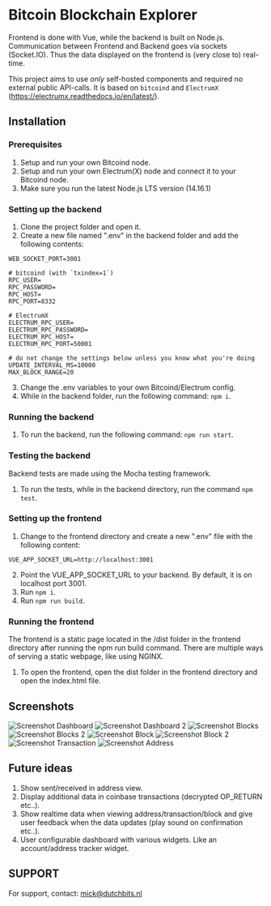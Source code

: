 # Bitcoin Blockchain Explorer
Frontend is done with Vue, while the backend is built on Node.js. Communication between Frontend and Backend goes via sockets (Socket.IO). Thus the data displayed on the frontend is (very close to) real-time.

This project aims to use *only* self-hosted components and required no external public API-calls. 
It is based on `bitcoind` and `ElectrumX` (https://electrumx.readthedocs.io/en/latest/).

## Installation

### Prerequisites
1. Setup and run your own Bitcoind node.
2. Setup and run your own Electrum(X) node and connect it to your Bitcoind node.
3. Make sure you run the latest Node.js LTS version (14.16.1)

### Setting up the backend
1. Clone the project folder and open it.
2. Create a new file named ".env" in the backend folder and add the following contents:
```dotenv
WEB_SOCKET_PORT=3001

# bitcoind (with `txindex=1`) 
RPC_USER=
RPC_PASSWORD=
RPC_HOST=
RPC_PORT=8332

# ElectrumX
ELECTRUM_RPC_USER=
ELECTRUM_RPC_PASSWORD=
ELECTRUM_RPC_HOST=
ELECTRUM_RPC_PORT=50001

# do not change the settings below unless you know what you're doing
UPDATE_INTERVAL_MS=10000
MAX_BLOCK_RANGE=20
```
3. Change the .env variables to your own Bitcoind/Electrum config.
4. While in the backend folder, run the following command: ```npm i```.

### Running the backend
1. To run the backend, run the following command: ```npm run start```.

### Testing the backend
Backend tests are made using the Mocha testing framework.
1. To run the tests, while in the backend directory, run the command ```npm test```.

### Setting up the frontend
1. Change to the frontend directory and create a new ".env" file with the following content:
```dotenv
VUE_APP_SOCKET_URL=http://localhost:3001
```
2. Point the VUE_APP_SOCKET_URL to your backend. By default, it is on localhost port 3001.
3. Run ```npm i```.
4. Run ```npm run build```.

### Running the frontend
The frontend is a static page located in the /dist folder in the frontend directory after running the npm run build command. There are multiple ways of serving a static webpage, like using NGINX.

1. To open the frontend, open the dist folder in the frontend directory and open the index.html file.

## Screenshots

![Screenshot Dashboard](https://i.ibb.co/W31BrfX/Screenshot-2021-05-04-at-20-21-08.png "Screenshot Dashboard")
![Screenshot Dashboard 2](https://i.ibb.co/4M6zN00/Screenshot-2021-05-04-at-20-21-28.png "Screenshot Dashboard 2")
![Screenshot Blocks](https://i.ibb.co/0YQQv5Y/Screenshot-2021-05-04-at-20-21-37.png "Screenshot Blocks")
![Screenshot Blocks 2](https://i.ibb.co/p0CV2N0/Screenshot-2021-05-04-at-20-21-44.png "Screenshot Blocks 2")
![Screenshot Block](https://i.ibb.co/M6YYK07/Screenshot-2021-05-04-at-20-22-11.png "Screenshot Block")
![Screenshot Block 2](https://i.ibb.co/ZgYV2f6/Screenshot-2021-05-04-at-20-22-20.png "Screenshot Block 2")
![Screenshot Transaction](https://i.ibb.co/JH474z4/Screenshot-2021-05-04-at-20-22-37.png "Screenshot Transaction")
![Screenshot Address](https://i.ibb.co/Vx9nzw3/Screenshot-2021-05-04-at-20-22-47.png "Screenshot Address")

## Future ideas
1. Show sent/received in address view.
2. Display additional data in coinbase transactions (decrypted OP_RETURN etc..).
3. Show realtime data when viewing address/transaction/block and give user feedback when the data updates (play sound on confirmation etc..). 
4. User configurable dashboard with various widgets. Like an account/address tracker widget.

## SUPPORT
For support, contact: mick@dutchbits.nl

